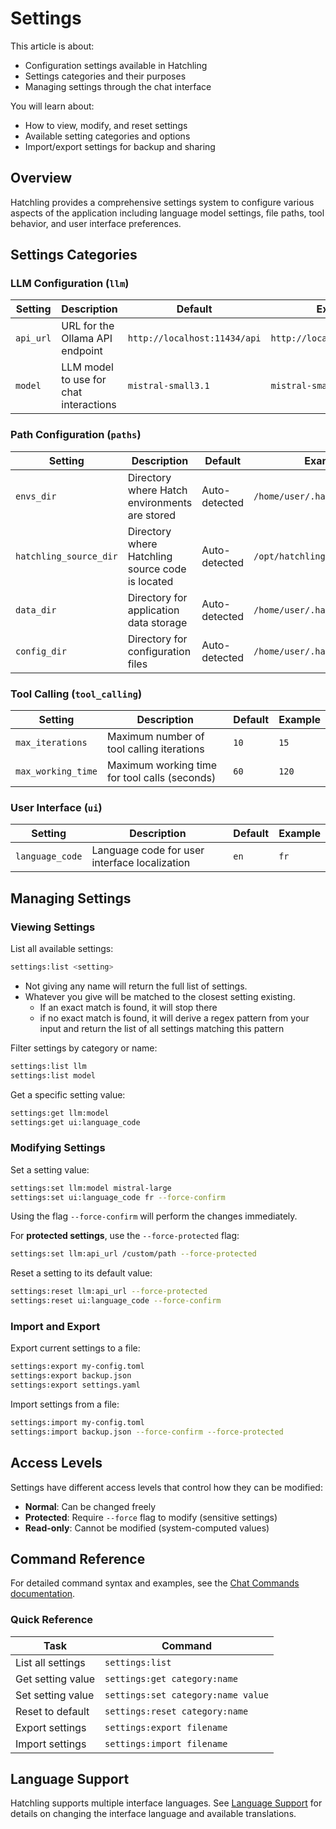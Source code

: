# Settings

This article is about:

- Configuration settings available in Hatchling
- Settings categories and their purposes
- Managing settings through the chat interface

You will learn about:

- How to view, modify, and reset settings
- Available setting categories and options
- Import/export settings for backup and sharing

## Overview

Hatchling provides a comprehensive settings system to configure various aspects of the application including language model settings, file paths, tool behavior, and user interface preferences.

## Settings Categories

### LLM Configuration (`llm`)

| Setting | Description | Default | Example |
|---------|-------------|---------|---------|
| `api_url` | URL for the Ollama API endpoint | `http://localhost:11434/api` | `http://localhost:11434/api` |
| `model` | LLM model to use for chat interactions | `mistral-small3.1` | `mistral-small3.1` |

### Path Configuration (`paths`)

| Setting | Description | Default | Example |
|---------|-------------|---------|---------|
| `envs_dir` | Directory where Hatch environments are stored | Auto-detected | `/home/user/.hatch/envs` |
| `hatchling_source_dir` | Directory where Hatchling source code is located | Auto-detected | `/opt/hatchling/src` |
| `data_dir` | Directory for application data storage | Auto-detected | `/home/user/.hatchling/data` |
| `config_dir` | Directory for configuration files | Auto-detected | `/home/user/.hatchling/config` |

### Tool Calling (`tool_calling`)

| Setting | Description | Default | Example |
|---------|-------------|---------|---------|
| `max_iterations` | Maximum number of tool calling iterations | `10` | `15` |
| `max_working_time` | Maximum working time for tool calls (seconds) | `60` | `120` |

### User Interface (`ui`)

| Setting | Description | Default | Example |
|---------|-------------|---------|---------|
| `language_code` | Language code for user interface localization | `en` | `fr` |

## Managing Settings

### Viewing Settings

List all available settings:

```bash
settings:list <setting>
```

- Not giving any name will return the full list of settings.
- Whatever you give will be matched to the closest setting existing.
  - If an exact match is found, it will stop there
  - if no exact match is found, it will derive a regex pattern from your input and return the list of all settings matching this pattern

Filter settings by category or name:

```bash
settings:list llm
settings:list model
```

Get a specific setting value:

```bash
settings:get llm:model
settings:get ui:language_code
```

### Modifying Settings

Set a setting value:

```bash
settings:set llm:model mistral-large
settings:set ui:language_code fr --force-confirm
```

Using the flag `--force-confirm` will perform the changes immediately.

For **protected settings**, use the `--force-protected` flag:

```bash
settings:set llm:api_url /custom/path --force-protected
```

Reset a setting to its default value:

```bash
settings:reset llm:api_url --force-protected
settings:reset ui:language_code --force-confirm
```

### Import and Export

Export current settings to a file:

```bash
settings:export my-config.toml
settings:export backup.json
settings:export settings.yaml
```

Import settings from a file:

```bash
settings:import my-config.toml
settings:import backup.json --force-confirm --force-protected
```

## Access Levels

Settings have different access levels that control how they can be modified:

- **Normal**: Can be changed freely
- **Protected**: Require `--force` flag to modify (sensitive settings)
- **Read-only**: Cannot be modified (system-computed values)

## Command Reference

For detailed command syntax and examples, see the [Chat Commands documentation](chat_commands.md#settings-management).

### Quick Reference

| Task | Command |
|------|---------|
| List all settings | `settings:list` |
| Get setting value | `settings:get category:name` |
| Set setting value | `settings:set category:name value` |
| Reset to default | `settings:reset category:name` |
| Export settings | `settings:export filename` |
| Import settings | `settings:import filename` |

## Language Support

Hatchling supports multiple interface languages. See [Language Support](language_support.md) for details on changing the interface language and available translations.
